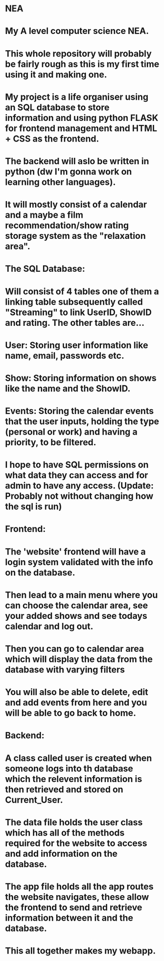 # NEA
# My A level computer science NEA.
# This whole repository will probably be fairly rough as this is my first time using it and making one.

# My project is a life organiser using an SQL database to store information and using python FLASK for frontend management and HTML + CSS as the frontend.
# The backend will aslo be written in python (dw I'm gonna work on learning other languages).
# It will mostly consist of a calendar and a maybe a film recommendation/show rating storage system as the "relaxation area".

# The SQL Database:
# Will consist of 4 tables one of them a linking table subsequently called "Streaming" to link UserID, ShowID and rating. The other tables are...
# User: Storing user information like name, email, passwords etc.
# Show: Storing information on shows like the name and the ShowID.
# Events: Storing the calendar events that the user inputs, holding the type (personal or work) and having a priority, to be filtered.
# I hope to have SQL permissions on what data they can access and for admin to have any access. (Update: Probably not without changing how the sql is run)

# Frontend:
# The 'website' frontend will have a login system validated with the info on the database.
# Then lead to a main menu where you can choose the calendar area, see your added shows and see todays calendar and log out.
# Then you can go to calendar area which will display the data from the database with varying filters
# You will also be able to delete, edit and add events from here and you will be able to go back to home.

# Backend:
# A class called user is created when someone logs into th database which the relevent information is then retrieved and stored on Current_User.
# The data file holds the user class which has all of the methods required for the website to access and add information on the database.
# The app file holds all the app routes the website navigates, these allow the frontend to send and retrieve information between it and the database.


# This all together makes my webapp.